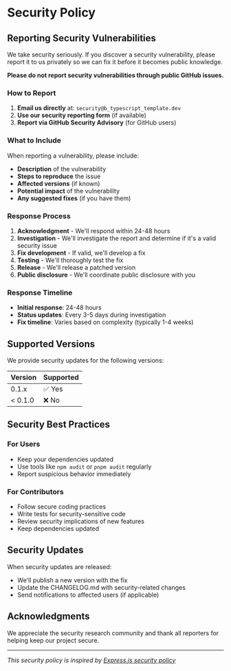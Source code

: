 # Security Policy

## Reporting Security Vulnerabilities

We take security seriously. If you discover a security vulnerability, please report it to us privately so we can fix it before it becomes public knowledge.

**Please do not report security vulnerabilities through public GitHub issues.**

### How to Report

1. **Email us directly** at: `security@b_typescript_template.dev`
2. **Use our security reporting form** (if available)
3. **Report via GitHub Security Advisory** (for GitHub users)

### What to Include

When reporting a vulnerability, please include:

- **Description** of the vulnerability
- **Steps to reproduce** the issue
- **Affected versions** (if known)
- **Potential impact** of the vulnerability
- **Any suggested fixes** (if you have them)

### Response Process

1. **Acknowledgment** - We'll respond within 24-48 hours
2. **Investigation** - We'll investigate the report and determine if it's a valid security issue
3. **Fix development** - If valid, we'll develop a fix
4. **Testing** - We'll thoroughly test the fix
5. **Release** - We'll release a patched version
6. **Public disclosure** - We'll coordinate public disclosure with you

### Response Timeline

- **Initial response**: 24-48 hours
- **Status updates**: Every 3-5 days during investigation
- **Fix timeline**: Varies based on complexity (typically 1-4 weeks)

## Supported Versions

We provide security updates for the following versions:

| Version | Supported          |
|---------|--------------------|
| 0.1.x   | ✅ Yes            |
| < 0.1.0 | ❌ No             |

## Security Best Practices

### For Users

- Keep your dependencies updated
- Use tools like `npm audit` or `pnpm audit` regularly
- Report suspicious behavior immediately

### For Contributors

- Follow secure coding practices
- Write tests for security-sensitive code
- Review security implications of new features
- Keep dependencies updated

## Security Updates

When security updates are released:

- We'll publish a new version with the fix
- Update the CHANGELOG.md with security-related changes
- Send notifications to affected users (if applicable)

## Acknowledgments

We appreciate the security research community and thank all reporters for helping keep our project secure.

---

*This security policy is inspired by [Express.js security policy](https://github.com/expressjs/express/security/policy)*
